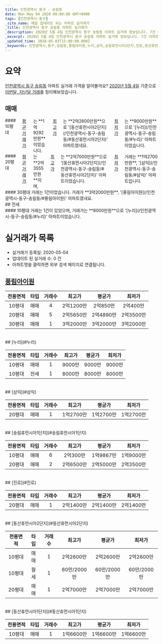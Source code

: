 ```yaml
---
title: 인천광역시 동구 - 송림동
date: Mon May 04 2020 00:00:00 GMT+0900
tags: [인천광역시-동구]
_site_name: 매일 업데이트 되는 아파트 실거래가
_title: 인천광역시 동구 송림동 아파트 실거래가
_description: 2020년 5월 4일 인천광역시 동구 송림동 아파트 실거래 정보입니다. 7건 아파트 정보가 있습니다.
_excerpt: 2020년 5월 4일 인천광역시 동구 송림동 아파트 실거래 정보입니다. 7건 아파트 정보가 있습니다.
_updated_time: 2020-05-03T15:00:00.000Z
_keywords: 인천광역시,동구,송림동,풍림아이원,누리,삼익,송림휴먼시아1단지,진로,동산휴먼시아2단지,동산휴먼시아1단지
---
```





# 요약
<ins>인천광역시 동구 송림동</ins> 아파트 실거래 가격을 알아볼까요? <ins>2020년 5월 4일</ins> 기준으로 <ins>이번달, 지난달 거래</ins>를 정리해보았습니다.

## 매매
<div class="container">
<div class="six columns" markdown="1">
#### 10평대
<ins>평균 거래가</ins>는 **1억9292만원**이었습니다. <ins>최고가</ins>는 **2억2600만원**으로 '[동산휴먼시아2단지](/인천광역시-동구-송림동/#동산휴먼시아2단지)' 아파트였네요. <ins>최저가</ins>는 **9000만원**으로 '[누리](/인천광역시-동구-송림동/#누리)' 아파트이었습니다.
</div>
<div class="six columns" markdown="1">
#### 20평대
<ins>평균 거래가</ins>는 **2억3555만원**이며, <ins>최고가</ins>는 **2억7000만원**으로 '[동산휴먼시아2단지](/인천광역시-동구-송림동/#동산휴먼시아2단지)' 아파트이었습니다. <ins>최저가</ins> 거래는 **1억2700만원**, '[삼익](/인천광역시-동구-송림동/#삼익)' 아파트입니다.
</div>
</div>
<div class="container">
<div class="twelve columns" markdown="1">
#### 30평대
거래는 1건이었습니다. 거래가 **3억2000만원**, '[풍림아이원](/인천광역시-동구-송림동/#풍림아이원)' 아파트였네요.
</div>
</div>
## 전세
<div class="container">
<div class="twelve columns" markdown="1">
#### 10평대
거래는 1건이 있었으며, 거래가는 **8000만원**으로 '[누리](/인천광역시-동구-송림동/#누리)' 아파트이었습니다.
</div>
</div>



# 실거래가 목록
- 실거래가 등록일: 2020-05-04
- 업데이트 된 실거래 수: 0 건
- 아파트명을 클릭하면 외부 검색 페이지로 연결됩니다.

## [풍림아이원](#풍림아이원)

|전용면적|타입|거래수|최고가|평균가|최저가|
|:---:|:---:|:---:|:---:|:---:|:---:|
|10평대|<span class="deal-type-1">매매</span>|4|2억1200만|2억850만|2억400만|
|20평대|<span class="deal-type-1">매매</span>|5|2억5650만|2억4890만|2억3500만|
|30평대|<span class="deal-type-1">매매</span>|1|3억2000만|3억2000만|3억2000만|

<br/>
## [누리](#누리)

|전용면적|타입|거래수|최고가|평균가|최저가|
|:---:|:---:|:---:|:---:|:---:|:---:|
|10평대|<span class="deal-type-1">매매</span>|1|9000만|9000만|9000만|
|10평대|<span class="deal-type-2">전세</span>|1|8000만|8000만|8000만|

<br/>
## [삼익](#삼익)

|전용면적|타입|거래수|최고가|평균가|최저가|
|:---:|:---:|:---:|:---:|:---:|:---:|
|20평대|<span class="deal-type-1">매매</span>|1|1억2700만|1억2700만|1억2700만|

<br/>
## [송림휴먼시아1단지](#송림휴먼시아1단지)

|전용면적|타입|거래수|최고가|평균가|최저가|
|:---:|:---:|:---:|:---:|:---:|:---:|
|10평대|<span class="deal-type-1">매매</span>|6|2억300만|1억9867만|1억9000만|
|20평대|<span class="deal-type-1">매매</span>|2|2억6500만|2억5000만|2억3500만|

<br/>
## [진로](#진로)

|전용면적|타입|거래수|최고가|평균가|최저가|
|:---:|:---:|:---:|:---:|:---:|:---:|
|20평대|<span class="deal-type-1">매매</span>|1|2억1400만|2억1400만|2억1400만|

<br/>
## [동산휴먼시아2단지](#동산휴먼시아2단지)

|전용면적|타입|거래수|최고가|평균가|최저가|
|:---:|:---:|:---:|:---:|:---:|:---:|
|10평대|<span class="deal-type-1">매매</span>|1|2억2600만|2억2600만|2억2600만|
|10평대|<span class="deal-type-3">월세</span>|1|60만/2000만|60만/2000만|60만/2000만|
|20평대|<span class="deal-type-1">매매</span>|1|2억7000만|2억7000만|2억7000만|

<br/>
## [동산휴먼시아1단지](#동산휴먼시아1단지)

|전용면적|타입|거래수|최고가|평균가|최저가|
|:---:|:---:|:---:|:---:|:---:|:---:|
|10평대|<span class="deal-type-1">매매</span>|1|1억6600만|1억6600만|1억6600만|

<br/>



